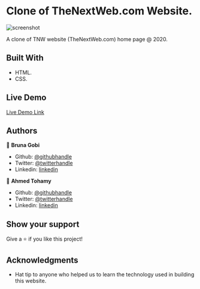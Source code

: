 # Clone of TheNextWeb.com Website.



![screenshot](./img/screenshot.jpg)

A clone of TNW website (TheNextWeb.com) home page @ 2020.

## Built With

- HTML.
- CSS.


## Live Demo

[Live Demo Link](https://raw.githack.com/AhmedTohamy01/TNW-Project/master/index.html)


## Authors

👤 **Bruna Gobi**

- Github: [@githubhandle](https://github.com/brugobi)
- Twitter: [@twitterhandle](https://twitter.com/BrunaGobi2)
- Linkedin: [linkedin](https://www.linkedin.com/in/bruna-gobi-08854760/)

👤 **Ahmed Tohamy**

- Github: [@githubhandle](https://github.com/AhmedTohamy01)
- Twitter: [@twitterhandle](https://twitter.com/AhmedTohamy01)
- Linkedin: [linkedin](https://www.linkedin.com/in/ATohamy)


## Show your support

Give a ⭐️ if you like this project!

## Acknowledgments

- Hat tip to anyone who helped us to learn the technology used in building this website.

